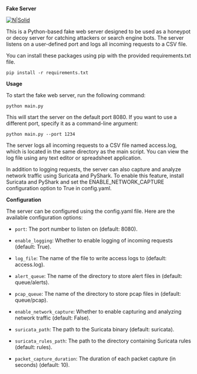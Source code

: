**Fake Server**



[![N|Solid](https://cldup.com/dTxpPi9lDf.thumb.png)](https://nodesource.com/products/nsolid)

This is a Python-based fake web server designed to be used as a honeypot or decoy server for catching attackers or search engine bots. The server listens on a user-defined port and logs all incoming requests to a CSV file.

You can install these packages using pip with the provided requirements.txt file.

`pip install -r requirements.txt`

**Usage**

To start the fake web server, run the following command:

`python main.py`

This will start the server on the default port 8080. If you want to use a different port, specify it as a command-line argument:

`python main.py --port 1234`

The server logs all incoming requests to a CSV file named access.log, which is located in the same directory as the main script. You can view the log file using any text editor or spreadsheet application.

In addition to logging requests, the server can also capture and analyze network traffic using Suricata and PyShark. To enable this feature, install Suricata and PyShark and set the ENABLE_NETWORK_CAPTURE configuration option to True in config.yaml.

**Configuration**

The server can be configured using the config.yaml file. Here are the available configuration options:

- `port`: The port number to listen on (default: 8080).

- `enable_logging`: Whether to enable logging of incoming requests (default: True).

- `log_file`: The name of the file to write access logs to (default: access.log).

- `alert_queue`: The name of the directory to store alert files in (default: queue/alerts).

- `pcap_queue`: The name of the directory to store pcap files in (default: queue/pcap).

- `enable_network_capture`: Whether to enable capturing and analyzing network traffic (default: False).

- `suricata_path`: The path to the Suricata binary (default: suricata).

- `suricata_rules_path`: The path to the directory containing Suricata rules (default: rules).

- `packet_capture_duration`: The duration of each packet capture (in seconds) (default: 10).
